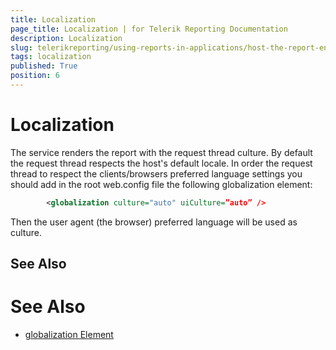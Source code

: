 ```yaml
---
title: Localization
page_title: Localization | for Telerik Reporting Documentation
description: Localization
slug: telerikreporting/using-reports-in-applications/host-the-report-engine-remotely/telerik-reporting-rest-services/localization
tags: localization
published: True
position: 6
---
```


# Localization



The service renders the report with the request thread culture.         By default the request thread respects the host's default locale.         In order the request thread to respect the clients/browsers preferred language settings you should add in the root web.config file         the following globalization element:       

	
````xml
        <globalization culture="auto" uiCulture=”auto” />
````



Then the user agent (the browser) preferred language will be used as culture.       



## See Also


# See Also

 * [globalization Element](http://msdn.microsoft.com/en-us/library/hy4kkhe0(v=vs.85).aspx)
